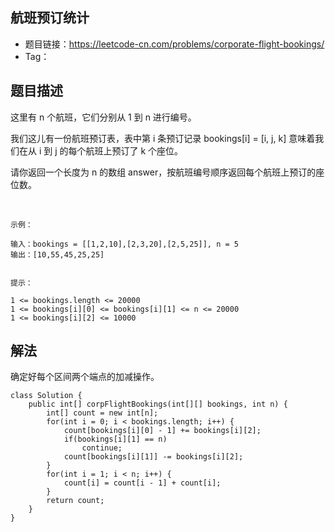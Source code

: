 ## 航班预订统计

- 题目链接：https://leetcode-cn.com/problems/corporate-flight-bookings/
- Tag：

## 题目描述
这里有 n 个航班，它们分别从 1 到 n 进行编号。

我们这儿有一份航班预订表，表中第 i 条预订记录 bookings[i] = [i, j, k] 意味着我们在从 i 到 j 的每个航班上预订了 k 个座位。

请你返回一个长度为 n 的数组 answer，按航班编号顺序返回每个航班上预订的座位数。

 
```
示例：

输入：bookings = [[1,2,10],[2,3,20],[2,5,25]], n = 5
输出：[10,55,45,25,25]
 

提示：

1 <= bookings.length <= 20000
1 <= bookings[i][0] <= bookings[i][1] <= n <= 20000
1 <= bookings[i][2] <= 10000
```

## 解法
确定好每个区间两个端点的加减操作。
```
class Solution {
    public int[] corpFlightBookings(int[][] bookings, int n) {
        int[] count = new int[n];
        for(int i = 0; i < bookings.length; i++) {
            count[bookings[i][0] - 1] += bookings[i][2];
            if(bookings[i][1] == n)
                continue;
            count[bookings[i][1]] -= bookings[i][2];
        }
        for(int i = 1; i < n; i++) {
            count[i] = count[i - 1] + count[i];
        }
        return count;
    }
}
```